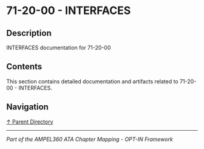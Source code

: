# 71-20-00 - INTERFACES

## Description

INTERFACES documentation for 71-20-00

## Contents

This section contains detailed documentation and artifacts related to 71-20-00 - INTERFACES.

## Navigation

[↑ Parent Directory](../README.md)

---

*Part of the AMPEL360 ATA Chapter Mapping - OPT-IN Framework*
